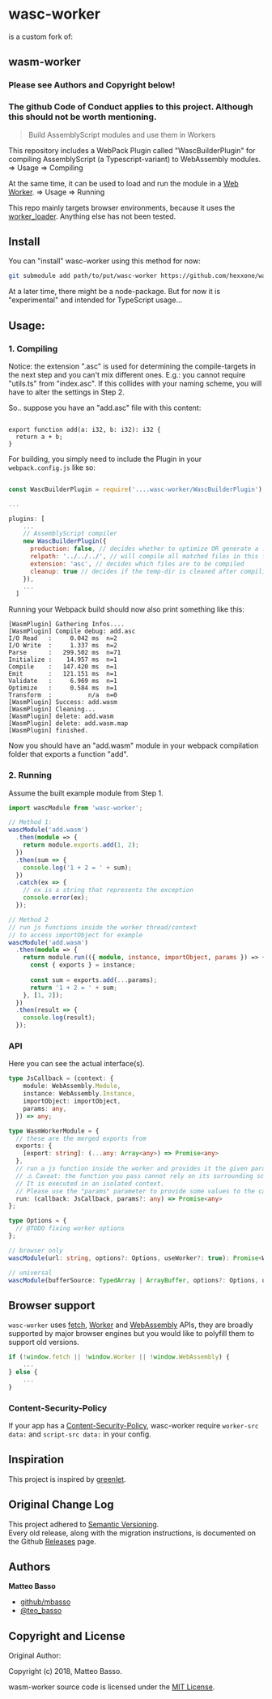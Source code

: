 # wasc-worker

is a custom fork of:
## wasm-worker

### Please see Authors and Copyright below!

### The github Code of Conduct applies to this project. Although this should not be worth mentioning.

> Build AssemblyScript modules and use them in Workers

This repository includes a WebPack Plugin called "WascBuilderPlugin" for compiling AssemblyScript (a Typescript-variant) to WebAssembly modules. => Usage => Compiling

At the same time, it can be used to load and run the module in a [Web Worker](https://developer.mozilla.org/en-US/docs/Web/API/Web_Workers_API/Using_web_workers). => Usage => Running

This repo mainly targets browser environments, because it uses the [worker_loader](https://github.com/webpack-contrib/worker-loader). Anything else has not been tested.

## Install

You can "install" wasc-worker using this method for now:

```bash
git submodule add path/to/put/wasc-worker https://github.com/hexxone/wasc-worker
```

At a later time, there might be a node-package. But for now it is "experimental" and intended for TypeScript usage...

## Usage:

### 1. Compiling

Notice: the extension ".asc" is used for determining the compile-targets in the next step and you can't mix different ones.
E.g.: you cannot require "utils.ts" from "index.asc".
If this collides with your naming scheme, you will have to alter the settings in Step 2.

So.. suppose you have an "add.asc" file with this content:
```asc

export function add(a: i32, b: i32): i32 {
  return a + b;
}
```

For building, you simply need to include the Plugin in your `webpack.config.js` like so:

```js

const WascBuilderPlugin = require('....wasc-worker/WascBuilderPlugin');

...

plugins: [
    ...
    // AssemblyScript compiler
    new WascBuilderPlugin({
      production: false, // decides whether to optimize OR generate a .map file
      relpath: '../../../', // will compile all matched files in this folder (recursive)
      extension: 'asc', // decides which files are to be compiled
      cleanup: true // decides if the temp-dir is cleaned after compiling (debugging?)
    }),
    ...
  ]

```

Running your Webpack build should now also print something like this:
```
[WasmPlugin] Gathering Infos....
[WasmPlugin] Compile debug: add.asc
I/O Read   :     0.042 ms  n=2
I/O Write  :     1.337 ms  n=2
Parse      :   299.502 ms  n=71
Initialize :    14.957 ms  n=1
Compile    :   147.420 ms  n=1
Emit       :   121.151 ms  n=1
Validate   :     6.969 ms  n=1
Optimize   :     0.584 ms  n=1
Transform  :          n/a  n=0
[WasmPlugin] Success: add.wasm
[WasmPlugin] Cleaning...
[WasmPlugin] delete: add.wasm
[WasmPlugin] delete: add.wasm.map
[WasmPlugin] finished.
```

Now you should have an "add.wasm" module in your webpack compilation folder that exports a function "add".


### 2. Running

Assume the built example module from Step 1.

```ts
import wascModule from 'wasc-worker';

// Method 1:
wascModule('add.wasm')
  .then(module => {
    return module.exports.add(1, 2);
  })
  .then(sum => {
    console.log('1 + 2 = ' + sum);
  })
  .catch(ex => {
    // ex is a string that represents the exception
    console.error(ex);
  });

// Method 2
// run js functions inside the worker thread/context
// to access importObject for example
wascModule('add.wasm')
  .then(module => {
    return module.run(({ module, instance, importObject, params }) => {
      const { exports } = instance;
      
      const sum = exports.add(...params);
      return '1 + 2 = ' + sum;
    }, [1, 2]);
  })
  .then(result => {
    console.log(result);
  });
```

### API

Here you can see the actual interface(s).

```ts
type JsCallback = (context: {
    module: WebAssembly.Module,
    instance: WebAssembly.Instance,
    importObject: importObject,
    params: any,
  }) => any;

type WasmWorkerModule = {
  // these are the merged exports from
  exports: {
    [export: string]: (...any: Array<any>) => Promise<any>
  },
  // run a js function inside the worker and provides it the given params
  // ⚠️ Caveat: the function you pass cannot rely on its surrounding scope!
  // It is executed in an isolated context.
  // Please use the "params" parameter to provide some values to the callback
  run: (callback: JsCallback, params?: any) => Promise<any>
};

type Options = {
  // @TODO fixing worker options
};

// browser only
wascModule(url: string, options?: Options, useWorker?: true): Promise<WasmWorkerModule> 

// universal
wascModule(bufferSource: TypedArray | ArrayBuffer, options?: Options, useWorker?: true): Promise<WasmWorkerModule>
```

## Browser support

`wasc-worker` uses [fetch](https://developer.mozilla.org/it/docs/Web/API/Fetch_API), [Worker](https://developer.mozilla.org/en-US/docs/Web/API/Web_Workers_API) and [WebAssembly](https://developer.mozilla.org/en-US/docs/Web/JavaScript/Reference/Global_Objects/WebAssembly) APIs, they are broadly supported by major browser engines but you would like to polyfill them to support old versions.

```js
if (!window.fetch || !window.Worker || !window.WebAssembly) {
    ...
} else {
    ...
}
```

### Content-Security-Policy

If your app has a [Content-Security-Policy](https://developer.mozilla.org/en-US/docs/Web/HTTP/Headers/Content-Security-Policy),
wasc-worker require `worker-src data:` and `script-src data:` in your config.


## Inspiration

This project is inspired by [greenlet](https://github.com/developit/greenlet).


## Original Change Log

This project adhered to [Semantic Versioning](http://semver.org/).  
Every old release, along with the migration instructions, is documented on the Github [Releases](https://github.com/mbasso/wasm-worker/releases) page.


## Authors
**Matteo Basso**
- [github/mbasso](https://github.com/mbasso)
- [@teo_basso](https://twitter.com/teo_basso)

## Copyright and License
Original Author:

Copyright (c) 2018, Matteo Basso.

wasm-worker source code is licensed under the [MIT License](https://github.com/mbasso/wasm-worker/blob/master/LICENSE.md).
